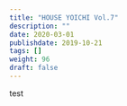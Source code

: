 ```yaml
---
title: "HOUSE YOICHI Vol.7"
description: ""
date: 2020-03-01
publishdate: 2019-10-21
tags: []
weight: 96
draft: false
---
```


test